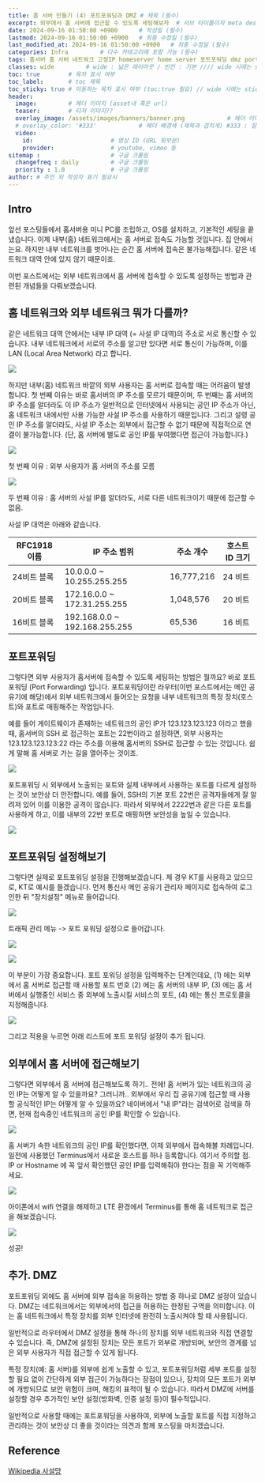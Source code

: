 ```yaml
---
title: 홈 서버 만들기 (4) 포트포워딩과 DMZ # 제목 (필수)
excerpt: 외부에서 홈 서버에 접근할 수 있도록 세팅해보자  # 서브 타이틀이자 meta description (필수)
date: 2024-09-16 01:50:00 +0900      # 작성일 (필수)
lastmod: 2024-09-16 01:50:00 +0900   # 최종 수정일 (필수)
last_modified_at: 2024-09-16 01:50:00 +0900   # 최종 수정일 (필수)
categories: Infra         # 다수 카테고리에 포함 가능 (필수)
tags: 홈서버 홈 서버 네트워크 고정IP homeserver home server 포트포워딩 dmz portforwarding                     # 태그 복수개 가능 (필수)
classes: wide         # wide : 넓은 레이아웃 / 빈칸 : 기본 //// wide 시에는 sticky toc 불가
toc: true        # 목차 표시 여부
toc_label:       # toc 제목
toc_sticky: true # 이동하는 목차 표시 여부 (toc:true 필요) // wide 시에는 sticky toc 불가
header: 
  image:         # 헤더 이미지 (asset내 혹은 url)
  teaser:        # 티저 이미지??
  overlay_image: /assets/images/banners/banner.png            # 헤더 이미지 (제목과 겹치게)
  # overlay_color: '#333'            # 헤더 배경색 (제목과 겹치게) #333 : 짙은 회색 (필수)
  video:
    id:                      # 영상 ID (URL 뒷부분)
    provider:                # youtube, vimeo 등
sitemap :                    # 구글 크롤링
  changefreq : daily         # 구글 크롤링
  priority : 1.0             # 구글 크롤링
author: # 주인 외 작성자 표기 필요시
---
```

<!--postNo: 20240916_001-->


## Intro  

앞선 포스팅들에서 홈서버용 미니 PC를 조립하고, OS를 설치하고, 기본적인 세팅을 끝냈습니다. 이제 내부(홈) 네트워크에서는 홈 서버로 접속도 가능할 것입니다. 집 안에서는요. 하지만 내부 네트워크를 벗어나는 순간 홈 서버에 접속은 불가능해집니다. 같은 네트워크 대역 안에 있지 않기 때문이죠.  

이번 포스트에서는 외부 네트워크에서 홈 서버에 접속할 수 있도록 설정하는 방법과 관련된 개념들을 다뤄보겠습니다.  

## 홈 네트워크와 외부 네트워크 뭐가 다를까?  

같은 네트워크 대역 안에서는 내부 IP 대역 (= 사설 IP 대역)의 주소로 서로 통신할 수 있습니다. 내부 네트워크에서 서로의 주소를 알고만 있다면 서로 통신이 가능하며, 이를 LAN (Local Area Network) 라고 합니다.  

![](/assets/images/20240916_001_001.jpeg)  

하지만 내부(홈) 네트워크 바깥의 외부 사용자는 홈 서버로 접속할 때는 어려움이 발생합니다. 첫 번째 이유는 바로 홈서버의 IP 주소를 모르기 때문이며, 두 번째는 홈 서버의 IP 주소를 알더라도 이 IP 주소가 일반적으로 인터넷에서 사용되는 공인 IP 주소가 아닌, 홈 네트워크 내에서만 사용 가능한 사설 IP 주소를 사용하기 때문입니다. 그리고 설령 공인 IP 주소를 알더라도, 사설 IP 주소는 외부에서 접근할 수 없기 때문에 직접적으로 연결이 불가능합니다. (단, 홈 서버에 별도로 공인 IP를 부여했다면 접근이 가능합니다.)  

![](/assets/images/20240916_001_002.jpeg)  

첫 번째 이유 : 외부 사용자가 홈 서버의 주소를 모름  

![](/assets/images/20240916_001_003.jpeg)  

두 번째 이유 : 홈 서버의 사설 IP를 알더라도, 서로 다른 네트워크이기 때문에 접근할 수 없음.  

사설 IP 대역은 아래와 같습니다.  

| RFC1918 이름 | IP 주소 범위                      | 주소 개수      | 호스트 ID 크기 |
| ----------- | ----------------------------- | ---------- | --------- |
| 24비트 블록     | 10.0.0.0 ~ 10.255.255.255     | 16,777,216 | 24 비트     |
| 20비트 블록     | 172.16.0.0 ~ 172.31.255.255   | 1,048,576  | 20 비트     |
| 16비트 블록     | 192.168.0.0 ~ 192.168.255.255 | 65,536     | 16 비트     |

## 포트포워딩  

그렇다면 외부 사용자가 홈서버에 접속할 수 있도록 세팅하는 방법은 뭘까요? 바로 포트 포워딩 (Port Forwarding) 입니다. 포트포워딩이란 라우터(이번 포스트에서는 메인 공유기에 해당)에서 외부 네트워크에서 들어오는 요청을 내부 네트워크의 특정 장치(호스트)와 포트로 매핑해주는 작업입니다.  

예를 들어 게이트웨이가 존재하는 네트워크의 공인 IP가 123.123.123.123 이라고 했을 때, 홈서버의 SSH 로 접근하는 포트는 22번이라고 설정하면, 외부 사용자는 123.123.123.123:22 라는 주소를 이용해 홈서버의 SSH로 접근할 수 있는 것입니다. 쉽게 말해 홈 서버로 가는 길을 열어주는 것이죠.  

![](/assets/images/20240916_001_004.jpeg)  

포트포워딩 시 외부에서 노출되는 포트와 실제 내부에서 사용하는 포트를 다르게 설정하는 것이 보안상 더 안전합니다. 예를 들어, SSH의 기본 포트 22번은 공격자들에게 잘 알려져 있어 이를 이용한 공격이 많습니다. 따라서 외부에서 2222번과 같은 다른 포트를 사용하게 하고, 이를 내부의 22번 포트로 매핑하면 보안성을 높일 수 있습니다.  

![](/assets/images/20240916_001_005.jpeg)  


## 포트포워딩 설정해보기  

그렇다면 실제로 포트포워딩 설정을 진행해보겠습니다. 제 경우 KT를 사용하고 있으므로, KT로 예시를 들겠습니다. 먼저 통신사 메인 공유기 관리자 페이지로 접속하여 로그인한 뒤 "장치설정" 메뉴로 들어갑니다.  

![](/assets/images/20240916_001_006.jpeg)  

트래픽 관리 메뉴 -> 포트 포워딩 설정으로 들어갑니다.  

![](/assets/images/20240916_001_007.jpeg)  

![](/assets/images/20240916_001_008.jpeg)  

이 부분이 가장 중요합니다. 포트 포워딩 설정을 입력해주는 단계인데요, (1) 에는 외부에서 홈 서버로 접근할 때 사용할 포트 번호 (2) 에는 홈 서버의 내부 IP, (3) 에는 홈 서버에서 실행중인 서비스 중 외부에 노출시킬 서비스의 포트, (4) 에는 통신 프로토콜을 지정해줍니다.  

![](/assets/images/20240916_001_009.jpeg)  

그리고 적용을 누르면 아래 리스트에 포트 포워딩 설정이 추가 됩니다.  

## 외부에서 홈 서버에 접근해보기  

그렇다면 외부에서 홈 서버에 접근해보도록 하기.. 전에! 홈 서버가 있는 네트워크의 공인 IP는 어떻게 알 수 있을까요? 그러니까.. 외부에서 우리 집 공유기에 접근할 때 사용할 공식적인 IP는 어떻게 알 수 있을까요? 네이버에서 "내 IP"라는 검색어로 검색을 하면, 현재 접속중인 네트워크의 공인 IP를 확인할 수 있습니다.  

![](/assets/images/20240916_001_010.jpeg)  

홈 서버가 속한 네트워크의 공인 IP를 확인했다면, 이제 외부에서 접속해볼 차례입니다. 일전에 사용했던 Terminus에서 새로운 호스트를 하나 등록합니다. 여기서 주의할 점. IP or Hostname 에 꼭 앞서 확인했던 공인 IP를 입력해줘야 한다는 점을 꼭 기억해주세요.  

![](/assets/images/20240916_001_011.jpeg)  

아이폰에서 wifi 연결을 해제하고 LTE 환경에서 Terminus를 통해 홈 네트워크로 접근을 해보겠습니다.  

![](/assets/images/20240916_001_012.jpeg)  

성공!  

## 추가. DMZ  

포트포워딩 외에도 홈 서버에 외부 접속을 허용하는 방법 중 하나로 DMZ 설정이 있습니다. DMZ는 네트워크에서는 외부에서의 접근을 허용하는 한정된 구역을 의미합니다. 이는 홈 네트워크에서 특정 장치를 외부 인터넷에 완전히 노출시켜야 할 때 사용됩니다.  

일반적으로 라우터에서 DMZ 설정을 통해 하나의 장치를 외부 네트워크와 직접 연결할 수 있습니다. 즉, DMZ에 설정된 장치는 모든 포트가 외부로 개방되며, 보안의 경계를 넘은 외부 사용자가 직접 접근할 수 있게 됩니다.  

특정 장치(예: 홈 서버)를 외부에 쉽게 노출할 수 있고, 포트포워딩처럼 세부 포트를 설정할 필요 없이 간단하게 외부 접근이 가능하다는 장점이 있으나, 장치의 모든 포트가 외부에 개방되므로 보안 위험이 크며, 해킹의 표적이 될 수 있습니다. 따라서 DMZ에 서버를 설정할 경우 추가적인 보안 설정(방화벽, 인증 설정 등)이 필수적입니다.  

일반적으로 사용할 때에는 포트포워딩을 사용하여, 외부에 노출할 포트를 직접 지정하고 관리하는 것이 보안상 더 좋을 것이라는 의견과 함께 포스팅을 마치겠습니다.  

## Reference  

[Wikipedia 사설망](https://ko.wikipedia.org/wiki/%EC%82%AC%EC%84%A4%EB%A7%9D)  
